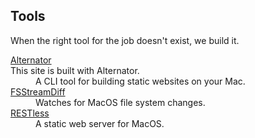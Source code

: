 ## Tools

When the right tool for the job doesn't exist, we build it.

<dl>
  
  <dt><a href="https://alternator.sh">Alternator</a></dt>
  <aside class="right">This site is built with Alternator.</aside>
  <dd>A CLI tool for building static websites on your Mac.</dd>
  
  <dt><a href="https://github.com/jarrodtaylor/fs-diff-stream">FSStreamDiff</a></dt>
  <dd>Watches for MacOS file system changes.</dd>
  
  <dt><a href="https://github.com/jarrodtaylor/RESTless">RESTless</a></dt>
  <dd>A static web server for MacOS.</dd>

</dl>
